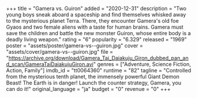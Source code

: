+++
title = "Gamera vs. Guiron"
added = "2020-12-31"
description = "Two young boys sneak aboard a spaceship and find themselves whisked away to the mysterious planet Terra. There, they encounter Gamera's old foe Gyaos and two female aliens with a taste for human brains. Gamera must save the children and battle the new monster Guiron, whose entire body is a deadly living weapon."
rating = "6"
popularity = "6.329"
released = "1969"
poster = "assets/poster/gamera-vs--guiron.jpg"
cover = "assets/cover/gamera-vs--guiron.jpg"
file = "https://archive.org/download/Gamera_Tai_Daiakuju_Giron_dubbed_pan_and_scan/GameraTaiDaiakujuGiron.avi"
genres = ["Adventure, Science Fiction, Action, Family"]
imdb_id = "tt0064360"
runtime = "82"
tagline = "Controlled from the mysterious tenth planet, the immensely powerful Giant Demon Beast! The Earth is in danger! Launch the counter strategy, Gamera, you can do it!"
original_language = "ja"
budget = "0"
revenue = "0"
+++